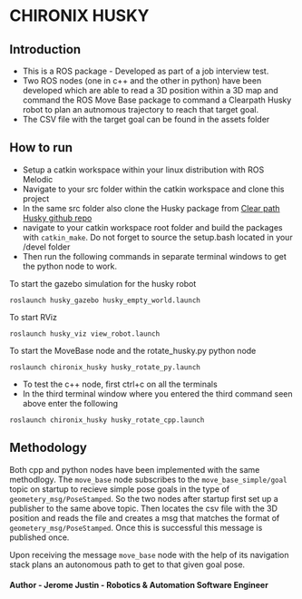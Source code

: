 # CHIRONIX HUSKY 

## Introduction

- This is a ROS package - Developed as part of a job interview test.
- Two ROS nodes (one in c++ and the other in python) have been developed which are able to read a 3D position within a 3D map and command the ROS Move Base package to command a Clearpath Husky robot to plan an autnomous trajectory to reach that target goal. 
- The CSV file with the target goal can be found in the assets folder

## How to run
- Setup a catkin workspace within your linux distribution with ROS Melodic
- Navigate to your src folder within the catkin workspace and clone this project 
- In the same src folder also clone the Husky package from [Clear path Husky github repo](https://github.com/husky/husky)
- navigate to your catkin workspace root folder and build the packages with `catkin_make`. Do not forget to source the setup.bash located in your /devel folder
- Then run the following commands in separate terminal windows to get the python node to work.

To start the gazebo simulation for the husky robot 

 `roslaunch husky_gazebo husky_empty_world.launch`

To start RViz 

 `roslaunch husky_viz view_robot.launch`

To start the MoveBase node and the rotate_husky.py python node 

 `roslaunch chironix_husky husky_rotate_py.launch`

- To test the c++ node, first ctrl+c on all the terminals 
- In the third terminal window where you entered the third command seen above enter the following

 `roslaunch chironix_husky husky_rotate_cpp.launch`


## Methodology
Both cpp and python nodes have been implemented with the same methodlogy. 
The `move_base` node subscribes to the `move_base_simple/goal` topic on startup to recieve simple pose goals in the type of `geometery_msg/PoseStamped`. So the two nodes after startup first set up a publisher to the same above topic. Then locates the csv file with the 3D position and reads the file and creates a msg that matches the format of `geometery_msg/PoseStamped`. Once this is successful this message is published once.

Upon receiving the message `move_base` node with the help of its navigation stack plans an autonomous path to get to that given goal pose.

#### Author - Jerome Justin - Robotics & Automation Software Engineer




